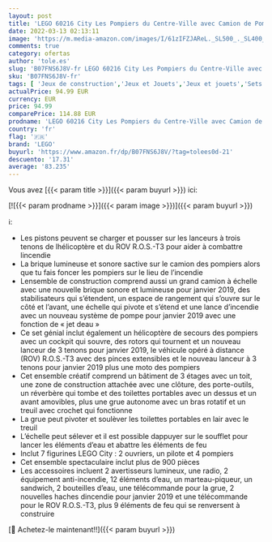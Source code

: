 ```yaml
---
layout: post
title: 'LEGO 60216 City Les Pompiers du Centre-Ville avec Camion de Pompiers Grue  Hélicoptère  Moto et Jouet pour Enfants 6 Ans et +'
date: 2022-03-13 02:13:11
image: 'https://m.media-amazon.com/images/I/61zIFZJAReL._SL500_._SL400_.jpg'
comments: true
category: ofertas
author: 'tole.es'
slug: 'B07FNS6J8V-fr LEGO 60216 City Les Pompiers du Centre-Ville avec Camion...'
sku: 'B07FNS6J8V-fr'
tags: [ 'Jeux de construction','Jeux et Jouets','Jeux et jouets','Sets de jeux de construction','lego', ]
actualPrice: 94.99 EUR
currency: EUR
price: 94.99
comparePrice: 114.88 EUR
prodname: 'LEGO 60216 City Les Pompiers du Centre-Ville avec Camion de Pompiers Grue  Hélicoptère  Moto et Jouet pour Enfants 6 Ans et +'
country: 'fr'
flag: '🇫🇷'
brand: 'LEGO'
buyurl: 'https://www.amazon.fr/dp/B07FNS6J8V/?tag=tolees0d-21'
descuento: '17.31'
average: '83.235'
---
```


Vous avez [{{< param title >}}]({{< param buyurl >}}) ici:

[![{{< param prodname >}}]({{< param image >}})]({{< param buyurl >}})

ℹ️:

- Les pistons peuvent se charger et pousser sur les lanceurs à trois tenons de lhélicoptère et du ROV R.O.S.-T3 pour aider à combattre lincendie
- La brique lumineuse et sonore sactive sur le camion des pompiers alors que tu fais foncer les pompiers sur le lieu de l’incendie
- Lensemble de construction comprend aussi un grand camion à échelle avec une nouvelle brique sonore et lumineuse pour janvier 2019, des stabilisateurs qui s’étendent, un espace de rangement qui s’ouvre sur le côté et l’avant, une échelle qui pivote et s’étend et une lance d’incendie avec un nouveau système de pompe pour janvier 2019 avec une fonction de « jet deau »
- Ce set génial inclut également un hélicoptère de secours des pompiers avec un cockpit qui souvre, des rotors qui tournent et un nouveau lanceur de 3 tenons pour janvier 2019, le véhicule opéré à distance (ROV) R.O.S.-T3 avec des pinces extensibles et le nouveau lanceur à 3 tenons pour janvier 2019 plus une moto des pompiers
- Cet ensemble créatif comprend un bâtiment de 3 étages avec un toit, une zone de construction attachée avec une clôture, des porte-outils, un réverbère qui tombe et des toilettes portables avec un dessus et un avant amovibles, plus une grue autonome avec un bras rotatif et un treuil avec crochet qui fonctionne
- La grue peut pivoter et soulèver les toilettes portables en lair avec le treuil
- L’échelle peut sélever et il est possible dappuyer sur le soufflet pour lancer les éléments d’eau et abattre les éléments de feu
- Inclut 7 figurines LEGO City : 2 ouvriers, un pilote et 4 pompiers
- Cet ensemble spectaculaire inclut plus de 900 pièces
- Les accessoires incluent 2 avertisseurs lumineux, une radio, 2 équipement anti-incendie, 12 éléments d’eau, un marteau-piqueur, un sandwich, 2 bouteilles d’eau, une télécommande pour la grue, 2 nouvelles haches dincendie pour janvier 2019 et une télécommande pour le ROV R.O.S.-T3, plus 9 éléments de feu qui se renversent à construire

[🛒 Achetez-le maintenant!!]({{< param buyurl >}})
